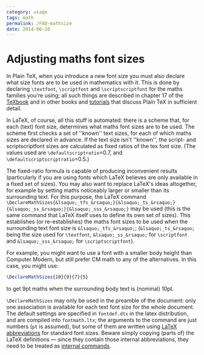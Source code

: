 ```yaml
---
category: usage
tags: math
permalink: /FAQ-mathsize
date: 2014-06-10
---
```


# Adjusting maths font sizes

In Plain TeX, when you introduce a new font size you must also
declare what size fonts are to be used in mathematics with it.  This
is done by declaring `\textfont`, `\scriptfont` and
`\scriptscriptfont` for the maths families you're using; all such
things are described in chapter&nbsp;17 of the 
[TeXbook](/FAQ-tex-books) and in other books and
[tutorials](/FAQ-man-tex) that discuss Plain TeX in sufficient
detail.

In LaTeX, of course, all this stuff is automated: there is a scheme
that, for each (text) font size, determines what maths font sizes are
to be used.  The scheme first checks a set of ''known'' text sizes,
for each of which maths sizes are declared in advance.  If the text
size isn't ''known'', the script- and scriptscriptfont sizes are
calculated as fixed ratios of the tex font size.  (The values used are
`\defaultscriptratio`=0.7, and
`\defaultscriptscriptratio`=0.5.)

The fixed-ratio formula is capable of producing inconvenient results
(particularly if you are using fonts which LaTeX believes are only
available in a fixed set of sizes).  You may also want to replace
LaTeX's ideas altogether, for example by setting maths noticeably
larger or smaller than its surrounding text.  For this purpose, the
LaTeX command
`\DeclareMathSizes{&lsaquo;_tfs_&rsaquo;}{&lsaquo;_ts_&rsaquo;}{&lsaquo;_ss_&rsaquo;}{&lsaquo;_sss_&rsaquo;}`
may be used (this is the same command that LaTeX itself uses to
define its own set of sizes).  This establishes (or re-establishes)
the maths font sizes to be used when the surrounding text font size is
`&lsaquo;_tfs_&rsaquo;`; (`&lsaquo;_ts_&rsaquo;` being the size used for
`\textfont`, `&lsaquo;_ss_&rsaquo;` for `\scriptfont` and
`&lsaquo;_sss_&rsaquo;` for `\scriptscriptfont`).

For example, you might want to use a font with a smaller body height
than Computer Modern, but still prefer CM math to any of the
alternatives.  In this case, you might use:
```latex
\DeclareMathSizes{10}{9}{7}{5}
```
to get 9pt maths when the surrounding body text is (nominal) 10pt.

`\DeclareMathSizes` may only be used in the preamble of the
document: only one association is available for each text font size
for the whole document.  The default settings are specified in
`fontdef.dtx` in the latex distribution, and are compiled into
`fontmath.ltx`; the arguments to the command are just numbers
(`pt` is assumed), but some of them are written using
[LaTeX abbreviations](/FAQ-ltxabbrv) for standard font sizes.
Beware simply copying (parts of) the LaTeX definitions&nbsp;&mdash; since
they contain those internal abbreviations, they need to be treated as
[internal commands](/FAQ-atsigns).


